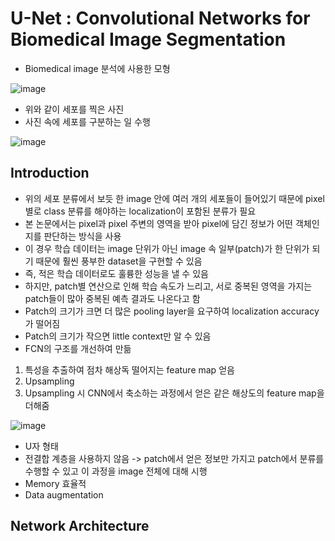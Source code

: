 # U-Net : Convolutional Networks for Biomedical Image Segmentation

- Biomedical image 분석에 사용한 모형

![image](https://user-images.githubusercontent.com/80622859/213976856-76a2eef2-6e00-4660-93ff-c6483686df6d.png)

- 위와 같이 세포를 찍은 사진
- 사진 속에 세포를 구분하는 일 수행

![image](https://user-images.githubusercontent.com/80622859/213976898-ccaab684-9d60-44f2-9c76-7b819775618c.png)

## Introduction

- 위의 세포 분류에서 보듯 한 image 안에 여러 개의 세포들이 들어있기 때문에 pixel 별로 class 분류를 해야하는 localization이 포함된 분류가 필요
- 본 논문에서는 pixel과 pixel 주변의 영역을 받아 pixel에 담긴 정보가 어떤 객체인지를 판단하는 방식을 사용
- 이 경우 학습 데이터는 image 단위가 아닌 image 속 일부(patch)가 한 단위가 되기 때문에 훨씬 풍부한 dataset을 구현할 수 있음
- 즉, 적은 학습 데이터로도 훌륭한 성능을 낼 수 있음
- 하지만, patch별 연산으로 인해 학습 속도가 느리고, 서로 중복된 영역을 가지는 patch들이 많아 중복된 예측 결과도 나온다고 함
- Patch의 크기가 크면 더 많은 pooling layer을 요구하여 localization accuracy가 떨어짐
- Patch의 크기가 작으면 little context만 알 수 있음
- FCN의 구조를 개선하여 만듦
1. 특성을 추출하여 점차 해상독 떨어지는 feature map 얻음
2. Upsampling
3. Upsampling 시 CNN에서 축소하는 과정에서 얻은 같은 해상도의 feature map을 더해줌

![image](https://user-images.githubusercontent.com/80622859/213977490-6981645e-b45c-467e-be56-4ed035708847.png)

- U자 형태
- 전결합 계층을 사용하지 않음 -> patch에서 얻은 정보만 가지고 patch에서 분류를 수행할 수 있고 이 과정을 image 전체에 대해 시행
- Memory 효율적
- Data augmentation

## Network Architecture
